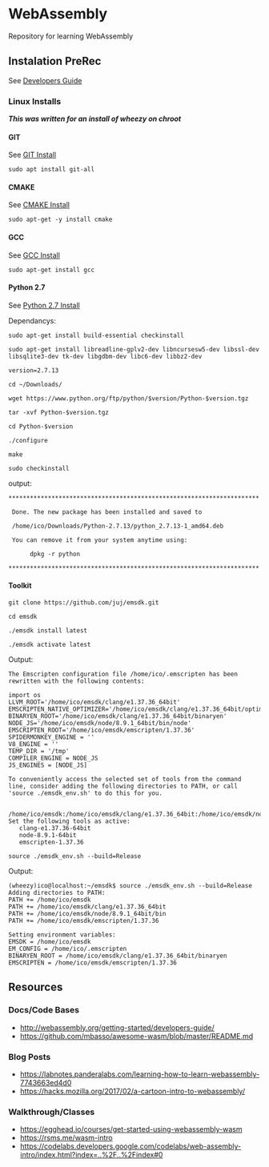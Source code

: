 # WebAssembly
Repository for learning WebAssembly

## Instalation PreRec
See [Developers Guide](http://webassembly.org/getting-started/developers-guide/)
### Linux Installs
***This was written for an install of wheezy on chroot***

#### GIT
See [GIT Install](https://git-scm.com/book/en/v2/Getting-Started-Installing-Git)

```sudo apt install git-all```
#### CMAKE
See [CMAKE Install](http://cgold.readthedocs.io/en/latest/first-step/installation.html)

```sudo apt-get -y install cmake```
#### GCC
See [GCC Install](https://askubuntu.com/questions/154402/install-gcc-on-ubuntu-12-04-lts)

```sudo apt-get install gcc```

#### Python 2.7
See [Python 2.7 Install](https://askubuntu.com/questions/101591/how-do-i-install-the-latest-python-2-7-x-or-3-x-on-ubuntu)

Dependancys:

```sudo apt-get install build-essential checkinstall```

```sudo apt-get install libreadline-gplv2-dev libncursesw5-dev libssl-dev libsqlite3-dev tk-dev libgdbm-dev libc6-dev libbz2-dev```

```version=2.7.13```

```cd ~/Downloads/```

```wget https://www.python.org/ftp/python/$version/Python-$version.tgz```

```tar -xvf Python-$version.tgz```

```cd Python-$version```

```./configure```

```make```

```sudo checkinstall```

output:
```
**********************************************************************

 Done. The new package has been installed and saved to

 /home/ico/Downloads/Python-2.7.13/python_2.7.13-1_amd64.deb

 You can remove it from your system anytime using: 

      dpkg -r python

**********************************************************************
```

#### Toolkit


```git clone https://github.com/juj/emsdk.git```

```cd emsdk```

```./emsdk install latest```

```./emsdk activate latest```

Output:
```
The Emscripten configuration file /home/ico/.emscripten has been rewritten with the following contents:

import os
LLVM_ROOT='/home/ico/emsdk/clang/e1.37.36_64bit'
EMSCRIPTEN_NATIVE_OPTIMIZER='/home/ico/emsdk/clang/e1.37.36_64bit/optimizer'
BINARYEN_ROOT='/home/ico/emsdk/clang/e1.37.36_64bit/binaryen'
NODE_JS='/home/ico/emsdk/node/8.9.1_64bit/bin/node'
EMSCRIPTEN_ROOT='/home/ico/emsdk/emscripten/1.37.36'
SPIDERMONKEY_ENGINE = ''
V8_ENGINE = ''
TEMP_DIR = '/tmp'
COMPILER_ENGINE = NODE_JS
JS_ENGINES = [NODE_JS]

To conveniently access the selected set of tools from the command line, consider adding the following directories to PATH, or call 'source ./emsdk_env.sh' to do this for you.

   /home/ico/emsdk:/home/ico/emsdk/clang/e1.37.36_64bit:/home/ico/emsdk/node/8.9.1_64bit/bin:/home/ico/emsdk/emscripten/1.37.36
Set the following tools as active:
   clang-e1.37.36-64bit
   node-8.9.1-64bit
   emscripten-1.37.36
```

```source ./emsdk_env.sh --build=Release```

Output:
```
(wheezy)ico@localhost:~/emsdk$ source ./emsdk_env.sh --build=Release
Adding directories to PATH:
PATH += /home/ico/emsdk
PATH += /home/ico/emsdk/clang/e1.37.36_64bit
PATH += /home/ico/emsdk/node/8.9.1_64bit/bin
PATH += /home/ico/emsdk/emscripten/1.37.36

Setting environment variables:
EMSDK = /home/ico/emsdk
EM_CONFIG = /home/ico/.emscripten
BINARYEN_ROOT = /home/ico/emsdk/clang/e1.37.36_64bit/binaryen
EMSCRIPTEN = /home/ico/emsdk/emscripten/1.37.36
```




## Resources
### Docs/Code Bases
+ http://webassembly.org/getting-started/developers-guide/
+ https://github.com/mbasso/awesome-wasm/blob/master/README.md

### Blog Posts
+ https://labnotes.panderalabs.com/learning-how-to-learn-webassembly-7743663ed4d0
+ https://hacks.mozilla.org/2017/02/a-cartoon-intro-to-webassembly/

### Walkthrough/Classes
+ https://egghead.io/courses/get-started-using-webassembly-wasm
+ https://rsms.me/wasm-intro
+ https://codelabs.developers.google.com/codelabs/web-assembly-intro/index.html?index=..%2F..%2Findex#0

